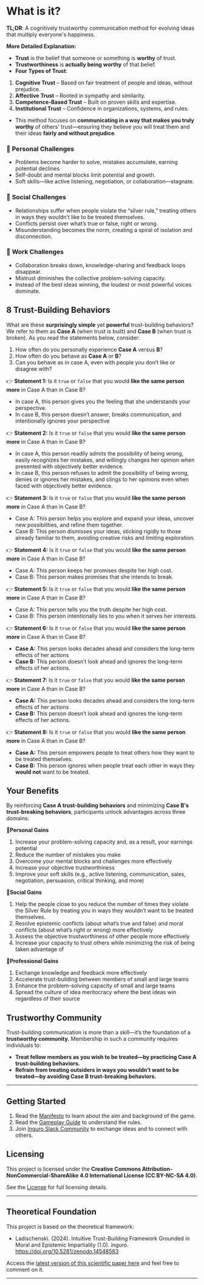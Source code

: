 # What is it?  

**TL;DR**: A cognitively trustworthy communication method for evolving ideas that multiply everyone's happiness.  

**More Detailed Explanation:**  

- **Trust** is the belief that someone or something is **worthy** of trust.  
- **Trustworthiness** is **actually being worthy** of that belief.  
- **Four Types of Trust**:
  
1. **Cognitive Trust** – Based on fair treatment of people and ideas, without prejudice.  
2. **Affective Trust** – Rooted in sympathy and similarity.  
3. **Competence-Based Trust** – Built on proven skills and expertise.  
4. **Institutional Trust** – Confidence in organizations, systems, and rules.
 
- This method focuses on **communicating in a way that makes you truly worthy** of others' trust—ensuring they believe you will treat them and their ideas **fairly and without prejudice**.  

### 🛑 **Personal Challenges**

- Problems become harder to solve, mistakes accumulate, earning potential declines
- Self-doubt and mental blocks limit potential and growth.
- Soft skills—like active listening, negotiation, or collaboration—stagnate.

### 🛑 **Social Challenges**

- Relationships suffer when people violate the “silver rule,” treating others in ways they wouldn’t like to be treated themselves.
- Conflicts persist over what’s true or false, right or wrong.
- Misunderstanding becomes the norm, creating a spiral of isolation and disconnection.

### 🛑 **Work Challenges**

- Collaboration breaks down, knowledge-sharing and feedback loops disappear.
- Mistrust diminishes the collective problem-solving capacity.
- Instead of the best ideas winning, the loudest or most powerful voices dominate.

## 8 Trust-Building Behaviors

What are these **surprisingly simple** yet **powerful** trust-building behaviors? We refer to them as **Case A** (when trust is built) and **Case B** (when trust is broken). As you read the statements below, consider:

1. How often do you personally experience **Case A** versus **B**?
2. How often do you behave as **Case A** or **B**?
3. Can you behave as in case A, even with people you don’t like or disagree with?

👉 **Statement 1:** Is it `true` or `false` that you would **like the same person more** in Case A than in Case B?

- In case A, this person gives you the feeling that she understands your perspective.
- In case B, this person doesn’t answer, breaks communication, and intentionally ignores your perspective

👉 **Statement 2:** Is it `true` or `false` that you would **like the same person more** in Case A than in Case B?

- In case A, this person readily admits the possibility of being wrong, easily recognizes her mistakes, and willingly changes her opinion when presented with objectively better evidence.
- In case B, this person refuses to admit the possibility of being wrong, denies or ignores her mistakes, and clings to her opinions even when faced with objectively better evidence.

👉 **Statement 3:** Is it `true` or `false` that you would **like the same person more** in Case A than in Case B?

- Case A: This person helps you explore and expand your ideas, uncover new possibilities, and refine them together.
- Case B: This person dismisses your ideas, sticking rigidly to those already familiar to them, avoiding creative risks and limiting exploration.

👉 **Statement 4:** Is it `true` or `false` that you would **like the same person more** in Case A than in Case B?

- Case A: This person keeps her promises despite her high cost.
- Case B: This person makes promises that she intends to break.

👉 **Statement 5:** Is it `true` or `false` that you would **like the same person more** in Case A than in Case B?

- Case A: This person tells you the truth despite her high cost.
- Case B: This person intentionally lies to you when it serves her interests.

👉 **Statement 6:** Is it `true` or `false` that you would **like the same person more** in Case A than in Case B?

- **Case A:** This person looks decades ahead and considers the long-term effects of her actions
- **Case B:** This person doesn’t look ahead and ignores the long-term effects of her actions.

👉 **Statement 7:** Is it `true` or `false` that you would **like the same person more** in Case A than in Case B?

- **Case A:** This person looks decades ahead and considers the long-term effects of her actions
- **Case B:** This person doesn’t look ahead and ignores the long-term effects of her actions.

👉 **Statement 8:** Is it `true` or `false` that you would **like the same person more** in Case A than in Case B?

- **Case A:** This person empowers people to treat others how they want to be treated themselves.
- **Case B:** This person ignores when people treat each other in ways they **would not** want to be treated.

## **Your Benefits**

By reinforcing **Case A trust-building behaviors** and minimizing **Case B's trust-breaking behaviors**, participants unlock advantages across three domains:

🔹**Personal Gains**

1. Increase your problem-solving capacity and, as a result, your earnings potential
2. Reduce the number of mistakes you make
3. Overcome your mental blocks and challenges more effectively
4. Increase your objective trustworthiness
5. Improve your soft skills (e.g., active listening, communication, sales, negotiation, persuasion, critical thinking, and more)

🔹**Social Gains**

1. Help the people close to you reduce the number of times they violate the Silver Rule by treating you in ways they wouldn’t want to be treated themselves.
2. Resolve epistemic conflicts (about what’s true and false) and moral conflicts (about what’s right or wrong) more effectively
3. Assess the objective trustworthiness of other people more effectively
4. Increase your capacity to trust others while minimizing the risk of being taken advantage of

🔹**Professional Gains**

1. Exchange knowledge and feedback more effectively
2. Accelerate trust-building between members of small and large teams
3. Enhance the problem-solving capacity of small and large teams
4. Spread the culture of idea meritocracy where the best ideas win regardless of their source

## Trustworthy Community

Trust-building communication is more than a skill—it’s the foundation of a **trustworthy community.** Membership in such a community requires individuals to:

- **Treat fellow members as you wish to be treated—by practicing Case A trust-building behaviors.**
- **Refrain from treating outsiders in ways you wouldn’t want to be treated—by avoiding Case B trust-breaking behaviors.**
  
---

## **Getting Started**

1. Read the [Manifesto](https://github.com/Inguro-OU/war-of-memes/blob/main/MANIFESTO.md) to learn about the aim and background of the game.
2. Read the [Gameplay Guide](https://github.com/Inguro-OU/debiased-self/blob/main/GAMEPLAY.md) to understand the rules.
3. Join [Inguro Slack Community](https://join.slack.com/t/ingurocommunity/shared_invite/zt-2x4w0640h-3_PIEqz1LphRzan9R5gXWw) to exchange ideas and to connect with others.

## Licensing

This project is licensed under the **Creative Commons Attribution-NonCommercial-ShareAlike 4.0 International License (CC BY-NC-SA 4.0)**.

See the [License](https://github.com/Inguro-OU/debiased-self/blob/main/LICENSE.md) for full licensing details.

---

## **Theoretical Foundation**

This project is based on the theoretical framework:

- Ladischenski. (2024). Intuitive Trust-Building Framework Grounded in Moral and Epistemic Impartiality (1.0). inguro. https://doi.org/10.5281/zenodo.14548583

Access the [latest version of this scientific paper here](https://docs.google.com/document/d/1kGMJGx4Vrzi9WACDVPcFq5oxaww3oydHV54CgS6Zhmc/edit?usp=sharing) and feel free to comment on it.

---
